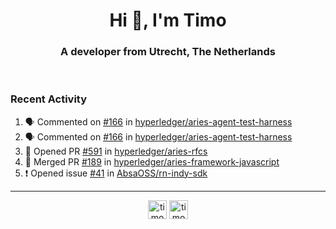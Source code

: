 <h1 align="center">Hi 👋, I'm Timo</h1>
<h3 align="center">A developer from Utrecht, The Netherlands</h3>
<br/>
<!-- https://github.com/rahuldkjain/github-profile-readme-generator --!>

<!--  <p align="left"><img src="https://github-readme-stats.vercel.app/api?username=timoglastra&show_icons=true&count_private=true&" alt="timoglastra" /></p> --!>

<!--
Github language stats
<p align="left"><img src="https://github-readme-stats.vercel.app/api/top-langs/?username=timoglastra&layout=compact" alt="timoglastra" /><p>
-->

<!-- Codestats language stats -->
<!-- <p align="left"><img src="https://codestats-readme.vercel.app/api/top-langs/?username=timoglastra&layout=compact&language_count=12" alt="timoglastra" /><p>    --!>
  
<h3>Recent Activity</h3>

<!--START_SECTION:activity-->
1. 🗣 Commented on [#166](https://github.com/hyperledger/aries-agent-test-harness/issues/166) in [hyperledger/aries-agent-test-harness](https://github.com/hyperledger/aries-agent-test-harness)
2. 🗣 Commented on [#166](https://github.com/hyperledger/aries-agent-test-harness/issues/166) in [hyperledger/aries-agent-test-harness](https://github.com/hyperledger/aries-agent-test-harness)
3. 💪 Opened PR [#591](https://github.com/hyperledger/aries-rfcs/pull/591) in [hyperledger/aries-rfcs](https://github.com/hyperledger/aries-rfcs)
4. 🎉 Merged PR [#189](https://github.com/hyperledger/aries-framework-javascript/pull/189) in [hyperledger/aries-framework-javascript](https://github.com/hyperledger/aries-framework-javascript)
5. ❗️ Opened issue [#41](https://github.com/AbsaOSS/rn-indy-sdk/issues/41) in [AbsaOSS/rn-indy-sdk](https://github.com/AbsaOSS/rn-indy-sdk)
<!--END_SECTION:activity-->

---

<p align="center">
<a href="https://twitter.com/timoglastra" target="blank"><img align="center" src="https://cdn.jsdelivr.net/npm/simple-icons@3.0.1/icons/twitter.svg" alt="timoglastra" height="30" width="30" /></a>
<a href="https://linkedin.com/in/timoglastra" target="blank"><img align="center" src="https://cdn.jsdelivr.net/npm/simple-icons@3.0.1/icons/linkedin.svg" alt="timoglastra" height="30" width="30" /></a>
</p>



